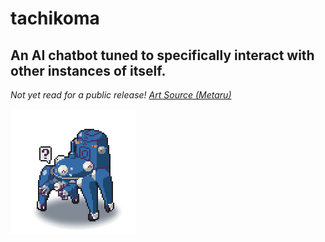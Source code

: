# tachikoma

## An AI chatbot tuned to specifically interact with other instances of itself.

*Not yet read for a public release!*
*[Art Source (Metaru)](https://pixeljoint.com/pixelart/57347.html)*

![Pixel Tachikoma](tachikoma.png)

